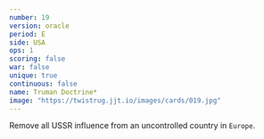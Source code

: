 ```yaml
---
number: 19
version: oracle
period: E
side: USA
ops: 1
scoring: false
war: false
unique: true
continuous: false
name: Truman Doctrine*
image: "https://twistrug.jjt.io/images/cards/019.jpg"
---
```

Remove all USSR influence from an uncontrolled country in `Europe`.
